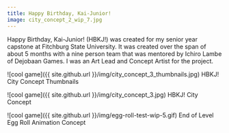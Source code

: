 ```yaml
---
title: Happy Birthday, Kai-Junior!
image: city_concept_2_wip_7.jpg
---
```


Happy Birthday, Kai-Junior! (HBKJ!) was created for my senior year capstone at Fitchburg State University. It was created over the span of about 5 months with a nine person team that was mentored by Ichiro Lambe of Dejobaan Games. I was an Art Lead and Concept Artist for the project.


![cool game]({{ site.github.url }}/img/city_concept_3_thumbnails.jpg)
HBKJ! City Concept Thumbnails

![cool game]({{ site.github.url }}/img/city_concept_3.jpg)
HBKJ! City Concept

![cool game]({{ site.github.url }}/img/egg-roll-test-wip-5.gif)
End of Level Egg Roll Animation Concept

